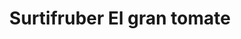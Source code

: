 ---
title: "Surtifruber El gran tomate"
url: /bogota/surtifruber-el-gran-tomate/
shop: Supermarkt
---